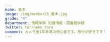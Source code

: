 ```yaml
---
name: 夏木
image: /img/member25_夏木.jpg
grade: "4"
department: 情報学群 知識情報・図書館学類
twitter: toraneko_tora
comment: カメラ歴1年未満の初心者です。旅行が好きです！
---
```

